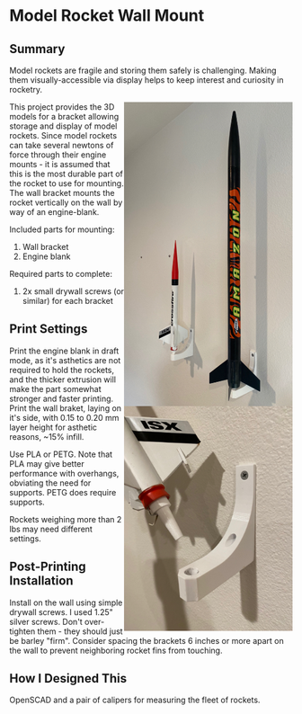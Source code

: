 # Model Rocket Wall Mount

## Summary

Model rockets are fragile and storing them safely is challenging.
Making them visually-accessible via display helps to keep interest and curiosity in rocketry.

<img src="wall-mounted-rockets.jpg" alt="Wall mounted rockets" width="300" align="right">

This project provides the 3D models for a bracket allowing storage and display of model rockets.
Since model rockets can take several newtons of force through their engine mounts - it is assumed that this is the most durable part of the rocket to use for mounting.
The wall bracket mounts the rocket vertically on the wall by way of an engine-blank.

Included parts for mounting:
1. Wall bracket
1. Engine blank

Required parts to complete:
1. 2x small drywall screws (or similar) for each bracket

<img src="mounting-detail.jpg" alt="parts detail" width="300" align="right">

## Print Settings

Print the engine blank in draft mode, as it's asthetics are not required to hold the rockets, and the thicker extrusion will make the part somewhat stronger and faster printing.
Print the wall braket, laying on it's side, with 0.15 to 0.20 mm layer height for asthetic reasons, ~15% infill.

Use PLA or PETG. Note that PLA may give better performance with overhangs, obviating the need for supports. PETG does require supports.

Rockets weighing more than 2 lbs may need different settings.

## Post-Printing Installation

Install on the wall using simple drywall screws. I used 1.25" silver screws. Don't over-tighten them - they should just be barley "firm".
Consider spacing the brackets 6 inches or more apart on the wall to prevent neighboring rocket fins from touching.

## How I Designed This

OpenSCAD and a pair of calipers for measuring the fleet of rockets.
